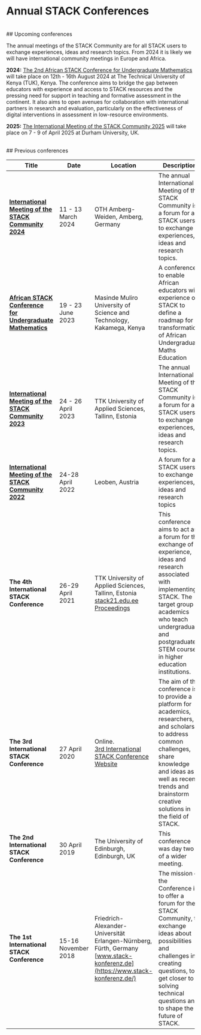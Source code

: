 # Annual STACK Conferences

<br/>
## Upcoming conferences

The annual meetings of the STACK Community are for all STACK users to exchange experiences, ideas and research topics.
From 2024 it is likely we will have international community meetings in Europe and Africa.

**2024:** [The 2nd African STACK Conference for Undergraduate Mathematics](/Events/2024-08-12-AfricanSTACKConference) will take place on 12th - 16th August 2024 at 
The Technical University of Kenya (TUK), Kenya. 
The conference aims to bridge the gap between educators with experience and access to STACK resources and the pressing need for support in teaching and formative assessment in the continent. It also aims to open avenues for collaboration with international partners in research and evaluation, particularly on the effectiveness of digital interventions in assessment in low-resource environments.

**2025:** [The International Meeting of the STACK Community 2025](https://sites.google.com/view/stack2025/) will take place on 7 - 9 of April 2025 at Durham University, UK.

<br/>
## Previous conferences

| Title                                                                                                       | Date                       | Location                                                     | Description                                                  |
| ----------------------------------------------------------------------------------------------------------- | -------------------------- | --------------------------------------------------------------------- | ------------------------------------------------------------ |
| **[International Meeting of the STACK Community 2024](https://www.oth-aw.de/stack-2024/)**                  | 11 - 13 March <br>2024     | OTH Amberg-Weiden, Amberg, Germany                                    | The annual International Meeting of the STACK Community is a forum for all STACK users to exchange experiences, ideas and research topics. |
| **[African STACK Conference for Undergraduate Mathematics](/Events/2023-06-19-AfricanSTACKConference)**     | 19 - 23 June <br>2023      | Masinde Muliro University of Science and Technology, Kakamega, Kenya  | A conference to enable African educators with experience on STACK to define a roadmap for transformation of African Undergraduate Maths Education |
| **[International Meeting of the STACK Community 2023](https://stack2023.com/)**                             | 24 - 26 April <br>2023     | TTK University of Applied Sciences, Tallinn, Estonia                  | The annual International Meeting of the STACK Community is a forum for all STACK users to exchange experiences, ideas and research topics.
| **[International Meeting of the STACK Community 2022](https://www.unileoben.ac.at/stack22/)**               | 24-28 April <br/>2022      | Leoben, Austria | A forum for all STACK users to exchange experiences, ideas and research topics |
| **The 4th International STACK Conference**                                                                  | 26-29 April <br/>2021      | TTK University of Applied Sciences, Tallinn, Estonia<br>[stack21.edu.ee](https://www.stack21.edu.ee/)<br>[Proceedings](https://zenodo.org/communities/stack2021) | This conference aims to act as a forum for the exchange of experience, ideas and research associated with implementing STACK. The target group is academics who teach undergraduate and postgraduate STEM courses in higher education institutions. |
| **The 3rd International STACK Conference**                                                                  | 27 April <br/>2020         | Online.<br/>[3rd International STACK Conference Website](https://sites.google.com/tktk.ee/27-28april2020tallinnestonia) | The aim of the conference is to provide a platform for academics, researchers, and scholars, to address common challenges, share knowledge and ideas as well as recent trends and brainstorm creative solutions in the field of STACK. |
| **The 2nd International STACK Conference**                                                                  | 30 April <br/>2019         | The University of Edinburgh, Edinburgh, UK                            | This conference was day two of a wider meeting. |
| **The 1st International STACK Conference**                                                                  | 15-16 November <br/>2018   | Friedrich-Alexander-Universität Erlangen-Nürnberg, Fürth, Germany<br>[www.stack-konferenz.de](https://www.stack-konferenz.de/) | The mission of the Conference is to offer a forum for the STACK Community, to exchange ideas about possibilities and challenges in creating questions, to get closer to solving technical questions and to shape the future of STACK. |

